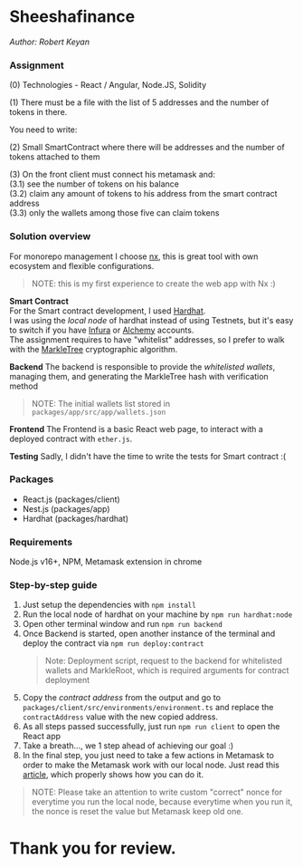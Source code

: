 # Sheeshafinance
*Author: Robert Keyan*

### Assignment

(0) Technologies - React / Angular, Node.JS, Solidity

(1) There must be a file with the list of 5 addresses and the number of tokens in there.

You need to write:

(2) Small SmartContract where there will be addresses and the number of tokens attached to them

(3) On the front client must connect his metamask and:  
(3.1) see the number of tokens on his balance  
(3.2) claim any amount of tokens to his address from the smart contract address  
(3.3) only the wallets among those five can claim tokens  


### Solution overview
For monorepo management I choose [nx](https://nx.dev/), this is great tool with own ecosystem and flexible configurations.
> NOTE: this is my first experience to create the web app with Nx :)

**Smart Contract**  
For the Smart contract development, I used [Hardhat](https://hardhat.org).  
I was using the *local node* of hardhat instead of using Testnets, but it's easy to switch if you have [Infura](https://infura.io/) or [Alchemy](https://www.alchemy.com/) accounts.    
The assignment requires to have "whitelist" addresses, so I prefer to walk with the [MarkleTree](https://en.wikipedia.org/wiki/Merkle_tree) cryptographic algorithm.

**Backend**
The backend is responsible to provide the *whitelisted wallets*, managing them, and generating the MarkleTree hash with verification method
> NOTE: The initial wallets list stored in `packages/app/src/app/wallets.json`

**Frontend**
The Frontend is a basic React web page, to interact with a deployed contract with `ether.js`.

**Testing**
Sadly, I didn't have the time to write the tests for Smart contract :(

### Packages
- React.js (packages/client)
- Nest.js (packages/app)
- Hardhat (packages/hardhat)

### Requirements
Node.js v16+, NPM, Metamask extension in chrome 

### Step-by-step guide

1. Just setup the dependencies with `npm install`
2. Run the local node of hardhat on your machine by `npm run hardhat:node`
3. Open other terminal window and run `npm run backend`
4. Once Backend is started, open another instance of the terminal and deploy the contract via `npm run deploy:contract`
   > Note: Deployment script, request to the backend for whitelisted wallets and MarkleRoot, which is required arguments for contract deployment
5. Copy the *contract address* from the output and go to `packages/client/src/environments/environment.ts` and replace the `contractAddress` value with the new copied address.
6. As all steps passed successfully, just run `npm run client` to open the React app
7. Take a breath..., we 1 step ahead of achieving our goal :)
8. In the final step, you just need to take a few actions in Metamask to order to make the Metamask work with our local node.
   Just read this [article](https://www.web3.university/article/how-to-build-a-react-dapp-with-hardhat-and-metamask), which properly shows how you can do it.
> NOTE: Please take an attention to write custom "correct" nonce for everytime you run the local node, 
> because everytime when you run it, the nonce is reset the value but Metamask keep old one.

# Thank you for review. 
